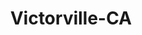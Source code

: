 ---
title: Victorville-CA
slug: victorville-ca
f_state:
- cms/state/california.md
f_locations:
- cms/payday-loan/advance-america-1383.md
- cms/payday-loan/califorina-budget-finance-5712.md
- cms/payday-loan/check-into-cash-11552.md
- cms/payday-loan/check-into-cash-of-california-13247.md
- cms/payday-loan/money-mart-21368.md
- cms/payday-loan/moneymart-21842.md
- cms/payday-loan/morris-silverman-mgt-corp-22045.md
- cms/payday-loan/urgent-money-28268.md
updated-on: '2024-05-30T13:41:28.615Z'
created-on: '2024-05-30T13:41:28.615Z'
published-on: '2024-05-30T13:54:32.469Z'
f_city: Victorville
layout: '[city].html'
tags: city
---